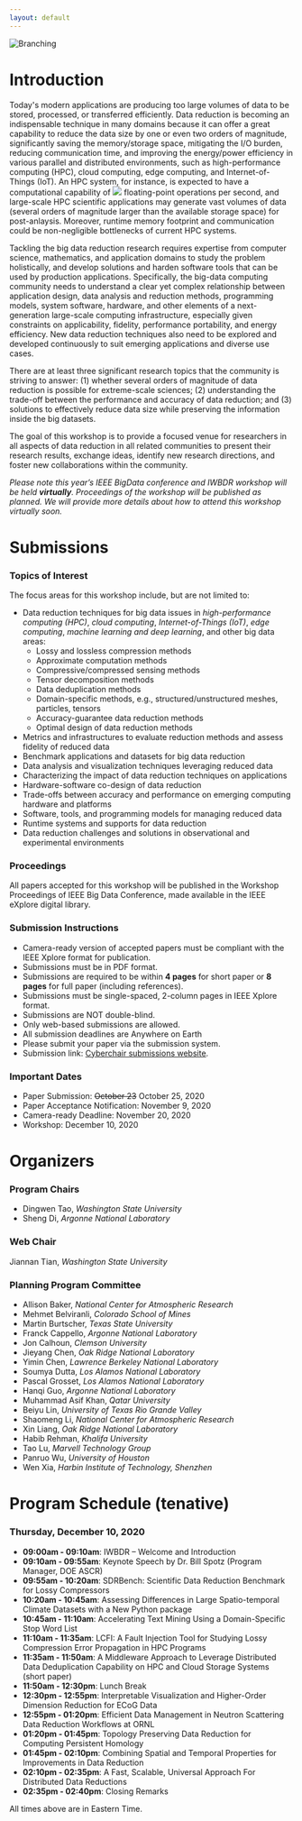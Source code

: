 ```yaml
---
layout: default
---
```


![Branching](https://user-images.githubusercontent.com/5705572/81245654-2c2d5680-8fdb-11ea-9974-f3cc6857f7c5.png)

# Introduction

Today's modern applications are producing too large volumes of data to be stored, processed, or transferred efficiently. Data reduction is becoming an indispensable technique in many domains because it can offer a great capability to reduce the data size by one or even two orders of magnitude, significantly saving the memory/storage space, mitigating the I/O burden, reducing communication time, and improving the energy/power efficiency in various parallel and distributed environments, such as high-performance computing (HPC), cloud computing, edge computing, and Internet-of-Things (IoT). An HPC system, for instance, is expected to have a computational capability of <img src="https://render.githubusercontent.com/render/math?math=10^{18}"> floating-point operations per second, and large-scale HPC scientific applications may generate vast volumes of data (several orders of magnitude larger than the available storage space) for post-anlaysis.  Moreover, runtime memory footprint and communication could be non-negligible bottlenecks of current HPC systems.

Tackling the big data reduction research requires expertise from computer science, mathematics, and application domains to study the problem holistically, and develop solutions and harden software tools that can be used by production applications. Specifically, the big-data computing community needs to understand a clear yet complex relationship between application design, data analysis and reduction methods, programming models, system software, hardware, and other elements of a next-generation large-scale computing infrastructure, especially given constraints on applicability, fidelity, performance portability, and energy efficiency. New data reduction techniques also need to be explored and developed continuously to suit emerging applications and diverse use cases.

There are at least three significant research topics that the community is striving to answer: (1) whether several orders of magnitude of data reduction is possible for extreme-scale sciences; (2) understanding the trade-off between the performance and accuracy of data reduction; and (3) solutions to effectively reduce data size while preserving the information inside the big datasets. 

The goal of this workshop is to provide a focused venue for researchers in all aspects of data reduction in all related communities to present their research results, exchange ideas, identify new research directions, and foster new collaborations within the community.

<em>Please note this year’s IEEE BigData conference and IWBDR workshop will be held **virtually**. Proceedings of the workshop will be published as planned. We will provide more details about how to attend this workshop virtually soon.</em>

# Submissions

### Topics of Interest

The focus areas for this workshop include, but are not limited to:

- Data reduction techniques for big data issues in _high-performance computing (HPC)_, _cloud computing_, _Internet-of-Things (IoT)_, _edge computing_, _machine learning and deep learning_, and other big data areas:
  - Lossy and lossless compression methods
  - Approximate computation methods
  - Compressive/compressed sensing methods
  - Tensor decomposition methods
  - Data deduplication methods
  - Domain-specific methods, e.g., structured/unstructured meshes, particles, tensors
  - Accuracy-guarantee data reduction methods
  - Optimal design of data reduction methods
- Metrics and infrastructures to evaluate reduction methods and assess fidelity of reduced data
- Benchmark applications and datasets for big data reduction 
- Data analysis and visualization techniques leveraging reduced data
- Characterizing the impact of data reduction techniques on applications
- Hardware-software co-design of data reduction
- Trade-offs between accuracy and performance on emerging computing hardware and platforms
- Software, tools, and programming models for managing reduced data
- Runtime systems and supports for data reduction
- Data reduction challenges and solutions in observational and experimental environments

### Proceedings

All papers accepted for this workshop will be published in the Workshop Proceedings of IEEE Big Data Conference, made available in the IEEE eXplore digital library.

### Submission Instructions

* Camera-ready version of accepted papers must be compliant with the IEEE Xplore format for publication.
* Submissions must be in PDF format.
* Submissions are required to be within **4 pages** for short paper or **8 pages** for full paper (including references).
* Submissions must be single-spaced, 2-column pages in IEEE Xplore format.
* Submissions are NOT double-blind.
* Only web-based submissions are allowed.
* All submission deadlines are Anywhere on Earth
* Please submit your paper via the submission system.
* Submission link: [Cyberchair submissions website](https://wi-lab.com/cyberchair/2020/bigdata20/scripts/submit.php?subarea=S15&undisplay_detail=1&wh=/cyberchair/2020/bigdata20/scripts/ws_submit.php).

### Important Dates

* Paper Submission: ~~October 23~~ October 25, 2020
* Paper Acceptance Notification: November 9, 2020
* Camera-ready Deadline: November 20, 2020
* Workshop: December 10, 2020

# Organizers

### Program Chairs

* Dingwen Tao, _Washington State University_
* Sheng Di, _Argonne National Laboratory_

### Web Chair

Jiannan Tian, _Washington State University_

### Planning Program Committee

* Allison Baker, _National Center for Atmospheric Research_
* Mehmet Belviranli, _Colorado School of Mines_
* Martin Burtscher, _Texas State University_
* Franck Cappello, _Argonne National Laboratory_
* Jon Calhoun, _Clemson University_
* Jieyang Chen, _Oak Ridge National Laboratory_
* Yimin Chen, _Lawrence Berkeley National Laboratory_
* Soumya Dutta, _Los Alamos National Laboratory_
* Pascal Grosset, _Los Alamos National Laboratory_
* Hanqi Guo, _Argonne National Laboratory_
* Muhammad Asif Khan, _Qatar University_
* Beiyu Lin, _University of Texas Rio Grande Valley_
* Shaomeng Li, _National Center for Atmospheric Research_
* Xin Liang, _Oak Ridge National Laboratory_
* Habib Rehman, _Khalifa University_
* Tao Lu, _Marvell Technology Group_
* Panruo Wu, _University of Houston_
* Wen Xia, _Harbin Institute of Technology, Shenzhen_


# Program Schedule (tenative)

### Thursday, December 10, 2020

- **09:00am - 09:10am**: IWBDR – Welcome and Introduction
- **09:10am - 09:55am**: Keynote Speech by Dr. Bill Spotz (Program Manager, DOE ASCR)
- **09:55am - 10:20am**: SDRBench: Scientific Data Reduction Benchmark for Lossy Compressors
- **10:20am - 10:45am**: Assessing Differences in Large Spatio-temporal Climate Datasets with a New Python package
- **10:45am - 11:10am**: Accelerating Text Mining Using a Domain-Specific Stop Word List
- **11:10am - 11:35am**: LCFI: A Fault Injection Tool for Studying Lossy Compression Error Propagation in HPC Programs
- **11:35am - 11:50am**: A Middleware Approach to Leverage Distributed Data Deduplication Capability on HPC and Cloud Storage Systems (short paper)
- **11:50am - 12:30pm**: Lunch Break
- **12:30pm - 12:55pm**: Interpretable Visualization and Higher-Order Dimension Reduction for ECoG Data
- **12:55pm - 01:20pm**: Efficient Data Management in Neutron Scattering Data Reduction Workflows at ORNL
- **01:20pm - 01:45pm**: Topology Preserving Data Reduction for Computing Persistent Homology
- **01:45pm - 02:10pm**: Combining Spatial and Temporal Properties for Improvements in Data Reduction
- **02:10pm - 02:35pm**: A Fast, Scalable, Universal Approach For Distributed Data Reductions
- **02:35pm - 02:40pm**: Closing Remarks

All times above are in Eastern Time.
